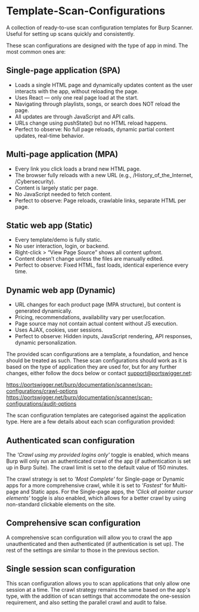 # Template-Scan-Configurations
A collection of ready-to-use scan configuration templates for Burp Scanner. Useful for setting up scans quickly and consistently.

These scan configurations are designed with the type of app in mind. The most common ones are:

<h2>Single-page application (SPA)</h2>

- Loads a single HTML page and dynamically updates content as the user interacts with the app, without reloading the page.
- Uses React — only one real page load at the start.
- Navigating through playlists, songs, or search does NOT reload the page.
- All updates are through JavaScript and API calls.
- URLs change using pushState() but no HTML reload happens.
- Perfect to observe: No full page reloads, dynamic partial content updates, real-time behavior.

<h2>Multi-page application (MPA)</h2>

- Every link you click loads a brand new HTML page.
- The browser fully reloads with a new URL (e.g., /History_of_the_Internet, /Cybersecurity).
- Content is largely static per page.
- No JavaScript needed to fetch content.
- Perfect to observe: Page reloads, crawlable links, separate HTML per page.

<h2>Static web app (Static)</h2>

- Every template/demo is fully static.
- No user interaction, login, or backend.
- Right-click > “View Page Source” shows all content upfront.
- Content doesn’t change unless the files are manually edited.
- Perfect to observe: Fixed HTML, fast loads, identical experience every time.

<h2>Dynamic web app (Dynamic)</h2>

- URL changes for each product page (MPA structure), but content is generated dynamically.
- Pricing, recommendations, availability vary per user/location.
- Page source may not contain actual content without JS execution.
- Uses AJAX, cookies, user sessions. 
- Perfect to observe: Hidden inputs, JavaScript rendering, API responses, dynamic personalization.

The provided scan configurations are a template, a foundation, and hence should be treated as such. These scan configurations should work as it is based on the type of application they are used for, but for any further changes, either follow the docs below or contact support@portswigger.net:

https://portswigger.net/burp/documentation/scanner/scan-configurations/crawl-options
https://portswigger.net/burp/documentation/scanner/scan-configurations/audit-options

The scan configuration templates are categorised against the application type. Here are a few details about each scan configuration provided:

<h2>Authenticated scan configuration</h2>
The <i>'Crawl using my provided logins only'</i> toggle is enabled, which means Burp will only run an authenticated crawl of the app (if authentication is set up in Burp Suite). The crawl limit is set to the default value of 150 minutes.

The crawl strategy is set to <i>'Most Complete'</i> for Single-page or Dynamic apps for a more comprehensive crawl, while it is set to <i>'Fastest'</i> for Multi-page and Static apps. For the Single-page apps, the <i>'Click all pointer cursor elements'</i> toggle is also enabled, which allows for a better crawl by using non-standard clickable elements on the site.

<h2>Comprehensive scan configuration</h2>
A comprehensive scan configuration will allow you to crawl the app unauthenticated and then authenticated (if authentication is set up). The rest of the settings are similar to those in the previous section.

<h2>Single session scan configuration</h2>
This scan configuration allows you to scan applications that only allow one session at a time. The crawl strategy remains the same based on the app's type, with the addition of scan settings that accommodate the one-session requirement, and also setting the parallel crawl and audit to false.
